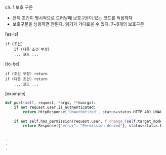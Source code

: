 
ch. 1 보호 구문

- 전제 조건이 명시적으로 드러날때 보호구문이 있는 코드를 적용하자
- 보호구문을 남용하면 안된다. 읽기가 가다로울 수 있다. 7~8개의 보호구문

[as-is]
```
if (조건)
	if (다른 조건 부정)
	... 코드 ... 
```

[to-be]
```
if (조건 부정) return
if (다른 조건) return
	... 코드 ... 
```



[example]
```python
def post(self, request, *args, **kwargs):  
    if not request.user.is_authenticated:  
        return HttpResponse('Unauthorized', status=status.HTTP_401_UNAUTHORIZED)  
  
    if not self.has_permission(request.user, f'change_{self.target_model._meta.model_name}'):  
        return Response({"error": "Permission denied"}, status=status.HTTP_403_FORBIDDEN)


.
.
.

```